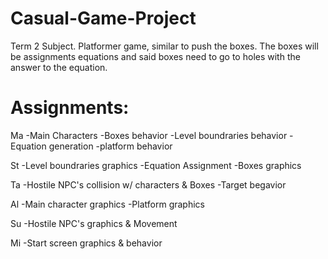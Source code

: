 # Casual-Game-Project
Term 2 Subject. Platformer game, similar to push the boxes. The boxes will be assignments equations and said boxes need to go to holes with the answer to the equation.

# Assignments:
Ma
  -Main Characters
  -Boxes behavior
  -Level boundraries behavior
  -Equation generation
  -platform behavior
  
St
  -Level boundraries graphics
  -Equation Assignment
  -Boxes graphics
  
 Ta
  -Hostile NPC's collision w/ characters & Boxes
  -Target begavior
  
Al
  -Main character graphics
  -Platform graphics
  
Su
  -Hostile NPC's graphics & Movement

Mi
  -Start screen graphics & behavior

